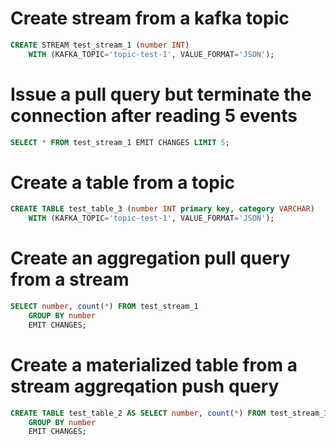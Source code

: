 # Create stream from a kafka topic
```sql
CREATE STREAM test_stream_1 (number INT) 
    WITH (KAFKA_TOPIC='topic-test-1', VALUE_FORMAT='JSON'); 
```

# Issue a pull query but terminate the connection after reading 5 events
```sql
SELECT * FROM test_stream_1 EMIT CHANGES LIMIT 5;
```


# Create a table from a topic
```sql
CREATE TABLE test_table_3 (number INT primary key, category VARCHAR) 
    WITH (KAFKA_TOPIC='topic-test-1', VALUE_FORMAT='JSON'); 
```

# Create an aggregation pull query from a stream 
```sql
SELECT number, count(*) FROM test_stream_1 
    GROUP BY number 
    EMIT CHANGES; 
```

# Create a materialized table from a stream aggreqation push query
```sql
CREATE TABLE test_table_2 AS SELECT number, count(*) FROM test_stream_1 
    GROUP BY number 
    EMIT CHANGES; 
```
